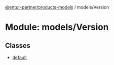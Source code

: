[@entur-partner/products-models](../README.md) / models/Version

# Module: models/Version

## Classes

- [default](../classes/models_Version.default.md)
